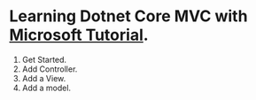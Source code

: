 # Learning Dotnet Core MVC with [Microsoft Tutorial](https://learn.microsoft.com/en-us/aspnet/core/tutorials/first-mvc-app/start-mvc?view=aspnetcore-7.0&tabs=visual-studio).

1. Get Started.
2. Add Controller.
3. Add a View.
4. Add a model.
